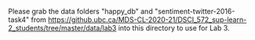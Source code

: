 Please grab the data folders "happy_db" and "sentiment-twitter-2016-task4" from https://github.ubc.ca/MDS-CL-2020-21/DSCI_572_sup-learn-2_students/tree/master/data/lab3 into this directory to use for Lab 3.
